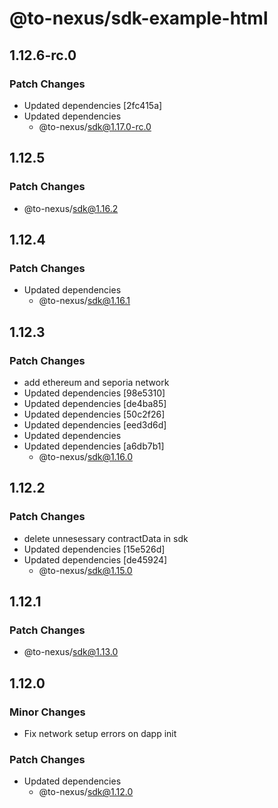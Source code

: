 # @to-nexus/sdk-example-html

## 1.12.6-rc.0

### Patch Changes

- Updated dependencies [2fc415a]
- Updated dependencies
  - @to-nexus/sdk@1.17.0-rc.0

## 1.12.5

### Patch Changes

- @to-nexus/sdk@1.16.2

## 1.12.4

### Patch Changes

- Updated dependencies
  - @to-nexus/sdk@1.16.1

## 1.12.3

### Patch Changes

- add ethereum and seporia network
- Updated dependencies [98e5310]
- Updated dependencies [de4ba85]
- Updated dependencies [50c2f26]
- Updated dependencies [eed3d6d]
- Updated dependencies
- Updated dependencies [a6db7b1]
  - @to-nexus/sdk@1.16.0

## 1.12.2

### Patch Changes

- delete unnesessary contractData in sdk
- Updated dependencies [15e526d]
- Updated dependencies [de45924]
  - @to-nexus/sdk@1.15.0

## 1.12.1

### Patch Changes

- @to-nexus/sdk@1.13.0

## 1.12.0

### Minor Changes

- Fix network setup errors on dapp init

### Patch Changes

- Updated dependencies
  - @to-nexus/sdk@1.12.0
